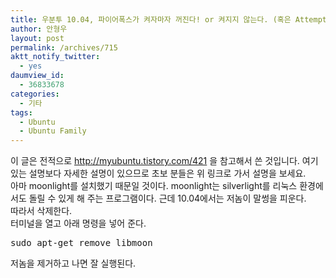 ```yaml
---
title: 우분투 10.04, 파이어폭스가 켜자마자 꺼진다! or 켜지지 않는다. (혹은 Attempting to load the system libmoon 라는 에러를 내며 실행 안 됨)
author: 안형우
layout: post
permalink: /archives/715
aktt_notify_twitter:
  - yes
daumview_id:
  - 36833678
categories:
  - 기타
tags:
  - Ubuntu
  - Ubuntu Family
---
```

이 글은 전적으로 <a target="_blank" href="http://myubuntu.tistory.com/421">http://myubuntu.tistory.com/421</a> 을 참고해서 쓴 것입니다. 여기 있는 설명보다 자세한 설명이 있으므로 초보 분들은 위 링크로 가서 설명을 보세요.  
아마 moonlight를 설치했기 때문일 것이다. moonlight는 silverlight를 리눅스 환경에서도 돌릴 수 있게 해 주는 프로그램이다. 근데 10.04에서는 저놈이 말썽을 피운다.  
따라서 삭제한다.  
터미널을 열고 아래 명령을 넣어 준다.

<pre class="brush:plain">sudo apt-get remove libmoon</pre>

저놈을 제거하고 나면 잘 실행된다.